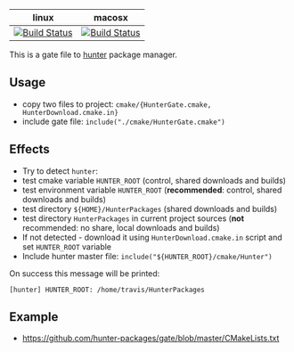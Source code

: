 | linux                                     | macosx                                    |
|-------------------------------------------|-------------------------------------------|
| [![Build Status][link_master]][link_gate] | [![Build Status][link_macosx]][link_gate] |


[link_master]: https://travis-ci.org/hunter-packages/gate.png?branch=master
[link_macosx]: https://travis-ci.org/hunter-packages/gate.png?branch=travis-ci.macosx
[link_gate]: https://travis-ci.org/hunter-packages/gate

This is a gate file to [hunter](https://github.com/ruslo/hunter) package manager.

## Usage

* copy two files to project: `cmake/{HunterGate.cmake, HunterDownload.cmake.in}`
* include gate file: `include("./cmake/HunterGate.cmake")`

## Effects
* Try to detect `hunter`:
 * test cmake variable `HUNTER_ROOT` (control, shared downloads and builds)
 * test environment variable `HUNTER_ROOT` (**recommended**: control, shared downloads and builds)
 * test directory `${HOME}/HunterPackages` (shared downloads and builds)
 * test directory `HunterPackages` in current project sources (**not** recommended: no share, local downloads and builds)
* If not detected - download it using `HunterDownload.cmake.in` script and set `HUNTER_ROOT` variable
* Include hunter master file: `include("${HUNTER_ROOT}/cmake/Hunter")`

On success this message will be printed:
```
[hunter] HUNTER_ROOT: /home/travis/HunterPackages
```

## Example
* https://github.com/hunter-packages/gate/blob/master/CMakeLists.txt
